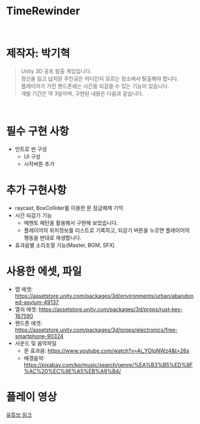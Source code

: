 # TimeRewinder

</br>

# 제작자: 박기혁 

> Unity 3D 공포 탈출 게임입니다.   
> 정신을 잃고 납치된 주인공은 어디인지 모르는 장소에서 탈출해야 합니다.   
> 플레이어가 가진 핸드폰에는 시간을 되감을 수 있는 기능이 있습니다.   
> 개발 기간은 약 3일이며, 구현된 내용은 다음과 같습니다.   

</br>

# 필수 구현 사항
* 인트로 씬 구성
  - UI 구성
  - 시작버튼 추가
# 추가 구현사항
* raycast, BoxCollider를 이용한 문 잠금해제 기믹
* 시간 되감기 기능
  - 메멘토 패턴을 활용해서 구현해 보았습니다.
  - 플레이어의 위치정보를 리스트로 기록하고, 되감기 버튼을 누르면 플레이어의 행동을 반대로 재생합니다.
* 효과음별 소리조절 기능(Master, BGM, SFX)

# 사용한 에셋, 파일
* 맵 에셋:   https://assetstore.unity.com/packages/3d/environments/urban/abandoned-asylum-49137
* 열쇠 에셋:   https://assetstore.unity.com/packages/3d/props/rust-key-167590
* 핸드폰 에셋:   https://assetstore.unity.com/packages/3d/props/electronics/free-smartphone-90324
* 사운드 및 음악파일
  - 문 효과음:   https://www.youtube.com/watch?v=Ai_YOlpNWz4&t=26s
  - 배경음악:   https://pixabay.com/ko/music/search/genre/%EA%B3%B5%ED%8F%AC%20%EC%9E%A5%EB%A9%B4/

# 플레이 영상
[유튜브 링크](https://youtu.be/FbyntOIpuQk)
